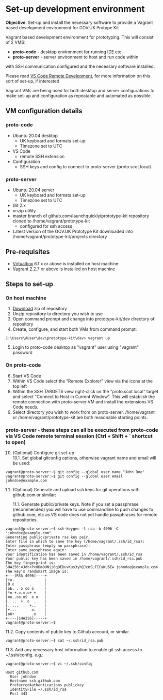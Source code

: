 # Set-up development environment

**Objective**: Set-up and install the necessary software to provide a Vagrant based development environment for GOV.UK Protype Kit

Vagrant based development environment for prototyping. This will consist of 2 VMS:

- **proto-code** - desktop environment for running IDE etc
- **proto-server** - server environment to host and run code within

with SSH communication configured and the necessary software installed.

Please read [VS Code Remote Development](https://code.visualstudio.com/docs/remote/remote-overview), for more information on this sort of set-up, if interested.

Vagrant VMs are being used for both desktop and server configurations to make set-up and configuration as repeatable and automated as possible.

## VM configuration details

### proto-code

- Ubuntu 20.04 desktop 
    - UK keyboard and formats set-up
    - Timezone set to UTC
- VS Code 
    - remote SSH extension
- Configuration
    - SSH keys and config to connect to proto-server (proto.scot.local)

### proto-server

- Ubuntu 20.04 server
    - UK keyboard and formats set-up
    - Timezone set to UTC
- Git 2.x
- unzip utility
- master branch of github.com/launchquickly/prototype-kit repository cloned to /home/vagrant/prototype-kit
    - configured for ssh access
- Latest version of the GOV.UK Prototype Kit downloaded into /home/vagrant/prototype-kit/projects directory

## Pre-requisites

- [Virtualbox](https://www.virtualbox.org/wiki/Downloads) 6.1.x or above is installed on host machine
- [Vagrant](https://www.vagrantup.com/downloads) 2.2.7 or above is installed on host machine

## Steps to set-up

### On host machine

1. [Download](https://github.com/launchquickly/prototype-kit/archive/master.zip) zip of repository
2. Unzip repository to directory you wish to use
3. Open command prompt and change into prototype-kit/dev directory of repository
4. Create, configure, and start both VMs from command prompt:
```
C:\Users\AUser\dev\prototype-kit\dev> vagrant up
```
5. Login to proto-code desktop as "vagrant" user using "vagrant" password

### On proto-code

6. Start VS Code
7. Within VS Code select the "Remote Explorer" view via the icons at the top left
8. Within the SSH TARGETS view right-click on the "proto.scot.local" target and select "Connect to Host in Current Window". This will establish the remote connection with proto-server VM and install the extensions VS Code needs.
9. Select directory you wish to work from on proto-server. /home/vagrant or /home/vagrant/prototype-kit are both reasonable starting points.

### proto-server - these steps can all be executed from proto-code via VS Code remote terminal session (Ctrl + Shift + ` shortcut to open) 

 10. (Optional) Configure git set-up  
     10.1. Set global gitconfig options, otherwise vagrant name and email will be used:

```console
vagrant@proto-server:~$ git config --global user.name "John Doe"
vagrant@proto-server:~$ git config --global user.email johndoe@example.com
```

 11. (Optional) Generate and upload ssh keys for git operations with github.com or similar: 

     11.1. Generate public/private keys. Note if you set a passphrase (recommended) you will have to use commandline to push changes to github.com, etc as VS code does not yet handle passphrases for remote repositories.

```console
vagrant@proto-server:~$ ssh-keygen -t rsa -b 4096 -C "johndoe@example.com"
Generating public/private rsa key pair.
Enter file in which to save the key (/home/vagrant/.ssh/id_rsa):
Enter passphrase (empty no passphrase):
Enter same passphrase again:
Your identification has been saved in /home/vagrant/.ssh/id_rsa
Your public key has been saved in /home/vagrant/.ssh/id_rsa.pub
The key fingerprint is:
SHA256:4Jdh+Px8Dm8UNji0qOEDuvKus3yhQJcnSLFICyKu5Ew johndoe@example.com
The key's randomart image is:
+---[RSA 4096]----+
|+o.              |
|B.o    .  .      |
|oE. . o oo o     |
|*o +.o.=.o+ +    |
|oo..oo.oS  o o   |
|. ..  +. o  .    |
|. ...  .  +..    |
|+...       =.    |
|oO+        .o    |
+----[SHA256]-----+
vagrant@proto-server:~$
```

 11.2. Copy contents of public key to Github account, or similar.

```console
vagrant@proto-server:~$ cat ~/.ssh/id_rsa.pub
```

 11.3. Add any necessary host information to enable git ssh access to ~/.ssh/config. e.g.:

```console
vagrant@proto-server:~$ vi ~/.ssh/config

Host github.com
  User johndoe
  Hostname ssh.github.com
  PreferredAuthentications publickey
  IdentityFile ~/.ssh/id_rsa
  Port 443

```
